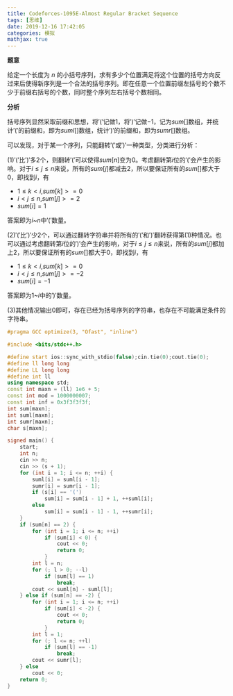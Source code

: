 ```yaml
---
title: Codeforces-1095E-Almost Regular Bracket Sequence
tags: [思维]
date: 2019-12-16 17:42:05
categories: 模拟
mathjax: true
---
```


**题意**

给定一个长度为 $n$ 的小括号序列，求有多少个位置满足将这个位置的括号方向反过来后使得新序列是一个合法的括号序列。即在任意一个位置前缀左括号的个数不少于前缀右括号的个数，同时整个序列左右括号个数相同。

<!--more-->

**分析**

括号序列显然采取前缀和思想，将$'('$记做$1$，将$')'$记做$-1$，记为$sum[]$数组，并统计$'('$的前缀和，即为$suml[]$数组，统计$')'$的前缀和，即为$sumr[]$数组。

可以发现，对于某一个序列，只能翻转$'('$或$')'$一种类型，分类进行分析：

$(1)$$'('$比$')'$多$2$个，则翻转$'('$可以使得$sum[n]$变为$0$。考虑翻转第$i$位的$'('$会产生的影响。对于$i\leq j\leq n$来说，所有的$sum[j]$都减去$2$，所以要保证所有的$sum[]$都大于0，即找到$i$，有

+ $1 \leq k < i$,$sum[k]>=0$
+ $i < j \leq n$,$sum[j]>=2$
+ $sum[i]=1$

答案即为$i$~$n$中$'('$数量。

$(2)$$'('$比$')'$少$2$个，可以通过翻转字符串并将所有的$'('$和$')'$翻转获得第$(1)$种情况。也可以通过考虑翻转第$i$位的$')'$会产生的影响，对于$i\leq j\leq n$来说，所有的$sum[j]$都加上$2$，所以要保证所有的$sum[]$都大于0，即找到$i$，有

+ $1 \leq k < i$,$sum[k]>=0$
+ $i < j \leq n$,$sum[j]>=-2$
+ $sum[i]=-1$

答案即为$1$~$i$中的$')'$数量。

$(3)$其他情况输出$0$即可，存在已经为括号序列的字符串，也存在不可能满足条件的字符串。

```cpp
#pragma GCC optimize(3, "Ofast", "inline")

#include <bits/stdc++.h>

#define start ios::sync_with_stdio(false);cin.tie(0);cout.tie(0);
#define ll long long
#define LL long long
#define int ll
using namespace std;
const int maxn = (ll) 1e6 + 5;
const int mod = 1000000007;
const int inf = 0x3f3f3f3f;
int sum[maxn];
int suml[maxn];
int sumr[maxn];
char s[maxn];

signed main() {
    start;
    int n;
    cin >> n;
    cin >> (s + 1);
    for (int i = 1; i <= n; ++i) {
        suml[i] = suml[i - 1];
        sumr[i] = sumr[i - 1];
        if (s[i] == '(')
            sum[i] = sum[i - 1] + 1, ++suml[i];
        else
            sum[i] = sum[i - 1] - 1, ++sumr[i];
    }
    if (sum[n] == 2) {
        for (int i = 1; i <= n; ++i)
            if (sum[i] < 0) {
                cout << 0;
                return 0;
            }
        int l = n;
        for (; l > 0; --l)
            if (sum[l] == 1)
                break;
        cout << suml[n] - suml[l];
    } else if (sum[n] == -2) {
        for (int i = 1; i <= n; ++i)
            if (sum[i] < -2) {
                cout << 0;
                return 0;
            }
        int l = 1;
        for (; l <= n; ++l)
            if (sum[l] == -1)
                break;
        cout << sumr[l];
    } else
        cout << 0;
    return 0;
}
```